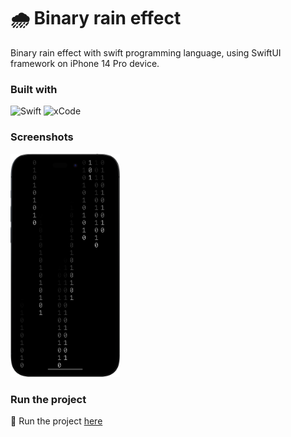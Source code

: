 # 🌧️ Binary rain effect

Binary rain effect with swift programming language, using SwiftUI framework on
iPhone 14 Pro device.

### <b>Built with</b>

![Swift](https://img.shields.io/badge/Swift-F05138.svg?style=for-the-badge&logo=swift&logoColor=white)
![xCode](https://img.shields.io/badge/Xcode-147EFB.svg?style=for-the-badge&logo=XCode&logoColor=white)

### <b>Screenshots</b>

<img src="screenshot.png" width = "175px">

### <b>Run the project</b>

🔗 Run the project
[here](https://www.instagram.com/reel/Co13D6lg3gu/)


